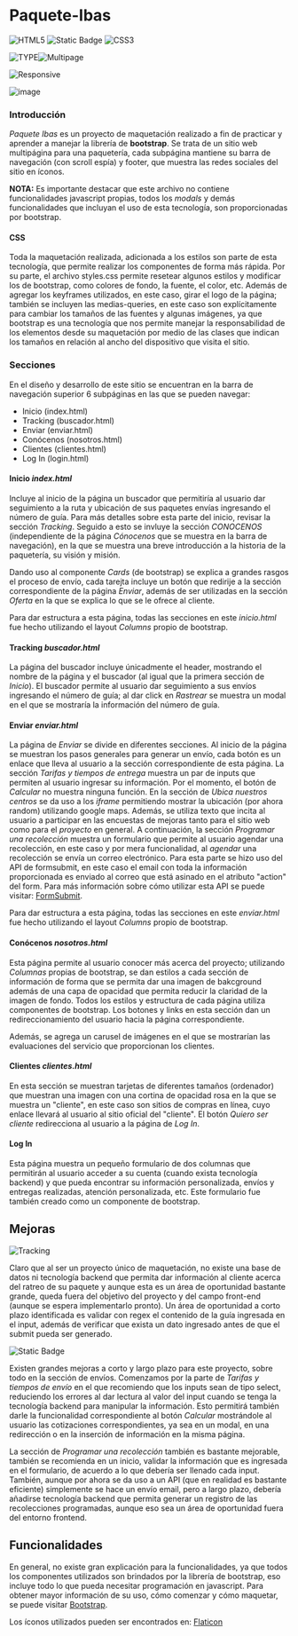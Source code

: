 ﻿# Paquete-Ibas
 ![HTML5](https://img.shields.io/badge/HTML-orange?style=flat&logo=html5&logoColor=white) ![Static Badge](https://img.shields.io/badge/BOOTSTRAP-purple?style=flat&logo=bootstrap&logoColor=white)
 ![CSS3](https://img.shields.io/badge/CSS-blue?style=flat&logo=CSS3&logoColor=WHITE)
 
![TYPE](https://img.shields.io/badge/Proyecto%20de%20Maquetacion-pink?style=for-the-badge&color=BLUE)![Multipage](https://img.shields.io/badge/Multip%C3%A1gina-pink?style=for-the-badge)

![Responsive](https://img.shields.io/badge/Responsive%20Site%20-green?label=100%25&labelColor=%23336600&color=orange)





![image](https://github.com/HeyItsMe72/Paquete-Ibas/assets/124311622/d4e2296c-5d3d-43d6-8795-bdac4c9c8890)

### **Introducción**
*Paquete Ibas* es un proyecto de maquetación realizado a fin de practicar y aprender a manejar la librería de **bootstrap**. 
Se trata de un sitio web multipágina para una paquetería, cada subpágina mantiene su barra de navegación (con scroll espía) y footer, que muestra las redes sociales del sitio en íconos.

**NOTA:** Es importante destacar que este archivo no contiene funcionalidades javascript propias, todos los *modals* y demás funcionalidades que incluyan el uso de esta tecnología, son proporcionadas por bootstrap.

#### **CSS**
Toda la maquetación realizada, adicionada a los estilos son parte de esta tecnología, que permite realizar los componentes de forma más rápida. Por su parte, el archivo styles.css permite resetear algunos estilos y modificar los de bootstrap, como colores de fondo, la fuente, el color, etc. Además de agregar los keyframes utilizados, en este caso, girar el logo de la página; también se incluyen las medias-queries, en este caso son explícitamente para cambiar los tamaños de las fuentes y algunas imágenes, ya que bootstrap es una tecnología que nos permite manejar la responsabilidad de los elementos desde su maquetación por medio de las clases que indican los tamaños en relación al ancho del dispositivo que visita el sitio. 

### **Secciones**
En el diseño y desarrollo de este sitio se encuentran en la barra de navegación superior 6 subpáginas en las que se pueden navegar: 
- Inicio (index.html)
- Tracking (buscador.html)
- Enviar (enviar.html)
- Conócenos (nosotros.html)
- Clientes (clientes.html)
- Log In (login.html)

#### **Inicio _index.html_**
Incluye al inicio de la página un buscador que permitiría al usuario dar seguimiento a la ruta y ubicación de sus paquetes envías ingresando el número de guía. Para más detalles sobre esta parte del inicio, revisar la sección *Tracking*. 
Seguido a esto se invluye la sección *CONOCENOS* (independiente de la página *Cónocenos* que se muestra en la barra de navegación), en la que se muestra una breve introducción a la historia de la paquetería, su visión y misión. 

Dando uso al componente *Cards* (de bootstrap) se explica a grandes rasgos el proceso de envío, cada tarejta incluye un botón que redirije a la sección correspondiente de la página *Enviar*, además de ser utilizadas en la sección *Oferta* en la que se explica lo que se le ofrece al cliente. 

Para dar estructura a esta página, todas las secciones en este *inicio.html* fue hecho utilizando el layout *Columns* propio de bootstrap.

#### **Tracking _buscador.html_**
La página del buscador incluye únicadmente el header, mostrando el nombre de la página y el buscador (al igual que la primera sección de *Inicio*). El buscador permite al usuario dar seguimiento a sus envíos ingresando el número de guía; al dar click en *Rastrear* se muestra un modal en el que se mostraría la información del número de guía.

#### **Enviar _enviar.html_**
La página de *Enviar* se divide en diferentes secciones. Al inicio de la página se muestran los pasos generales para generar un envío, cada botón es un enlace que lleva al usuario a la sección correspondiente de esta página. 
La sección *Tarifas y tiempos de entrega* muestra un par de inputs que permiten al usuario ingresar su información. Por el momento, el botón de *Calcular* no muestra ninguna función. 
En la sección de *Ubica nuestros centros* se da uso a los *iframe* permitiendo mostrar la ubicación (por ahora random) utilizando google maps. Además, se utiliza texto que incita al usuario a participar en las encuestas de mejoras tanto para el sitio web como para el *proyecto* en general. 
A continuación, la sección *Programar una recolección* muestra un formulario que permite al usuario agendar una recolección, en este caso y por mera funcionalidad, al *agendar* una recolección se envía un correo electrónico. Para esta parte se hizo uso del API de formsubmit, en este caso el email con toda la información proporcionada es enviado al correo que está asinado en el atributo "action" del form. Para más información sobre cómo utilizar esta API se puede visitar: [FormSubmit](https://formsubmit.co/).

Para dar estructura a esta página, todas las secciones en este *enviar.html* fue hecho utilizando el layout *Columns* propio de bootstrap.

#### **Conócenos _nosotros.html_**
Esta página permite al usuario conocer más acerca del proyecto; utilizando *Columnas* propias de bootstrap, se dan estilos a cada sección de información de forma que se permita dar una imagen de bakcground además de una capa de opacidad que permita reducir la claridad de la imagen de fondo. Todos los estilos y estructura de cada página utiliza componentes de bootstrap. Los botones y links en esta sección dan un redireccionamiento del usuario hacia la página correspondiente. 

Además, se agrega un carusel de imágenes en el que se mostrarían las evaluaciones del servicio que proporcionan los clientes.

#### **Clientes _clientes.html_**
En esta sección se muestran tarjetas de diferentes tamaños (ordenador) que muestran una imagen con una cortina de opacidad rosa en la que se muestra un "cliente", en este caso son sitios de compras en línea, cuyo enlace llevará al usuario al sitio oficial del "cliente". El botón *Quiero ser cliente* redirecciona al usuario a la página de *Log In*. 

#### **Log In**
Esta página muestra un pequeño formulario de dos columnas que permitirán al usuario acceder a su cuenta (cuando exista tecnología backend) y que pueda encontrar su información personalizada, envíos y entregas realizadas, atención personalizada, etc. Este formulario fue también creado como un componente de bootstrap. 

## **Mejoras**

![Tracking](https://img.shields.io/badge/Tracking%20-red?style=for-the-badge&label=%C3%81reas%20de%20oportunidad&labelColor=yellow)

Claro que al ser un proyecto único de maquetación, no existe una base de datos ni tecnología backend que permita dar información al cliente acerca del ratreo de su paquete y aunque esta es un área de oportunidad bastante grande, queda fuera del objetivo del proyecto y del campo front-end (aunque se espera implementarlo pronto). 
Un área de oportunidad a corto plazo identificada es validar con regex el contenido de la guía ingresada en el input, además de verificar que exista un dato ingresado antes de que el submit pueda ser generado. 

![Static Badge](https://img.shields.io/badge/Enviar-red?style=for-the-badge&label=%C3%81reas%20de%20oportunidad&labelColor=yellow)

Existen grandes mejoras a corto y largo plazo para este proyecto, sobre todo en la sección de envíos. 
Comenzamos por la parte de *Tarifas y tiempos de envío* en el que recomiendo que los inputs sean de tipo select, reduciendo los errores al dar lectura al valor del input cuando se tenga la tecnología backend para manipular la información. Esto permitirá también darle la funcionalidad correspondiente al botón *Calcular* mostrándole al usuario las cotizaciones correspondientes, ya sea en un modal, en una redirección o en la inserción de información en la misma página. 

La sección de *Programar una recolección* también es bastante mejorable, también se recomienda en un inicio, validar la información que es ingresada en el formulario, de acuerdo a lo que debería ser llenado cada input. También, aunque por ahora se da uso a un API (que en realidad es bastante eficiente) simplemente se hace un envío email, pero a largo plazo, debería añadirse tecnología backend que permita generar un registro de las recolecciones programadas, aunque eso sea un área de oportunidad fuera del entorno frontend. 

## **Funcionalidades**
En general, no existe gran explicación para la funcionalidades, ya que todos los componentes utilizados son brindados por la librería de bootstrap, eso incluye todo lo que pueda necesitar programación en javascript. Para obtener mayor información de su uso, cómo comenzar y cómo maquetar, se puede visitar [Bootstrap](https://getbootstrap.com/).


Los íconos utilizados pueden ser encontrados en: [Flaticon](https://www.flaticon.com/)
